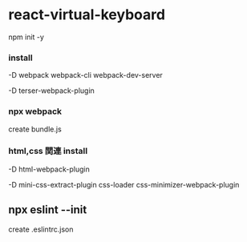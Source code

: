 # react-virtual-keyboard

npm init -y

### install

-D webpack webpack-cli webpack-dev-server

-D terser-webpack-plugin

### npx webpack

create bundle.js

### html,css 関連 install

-D html-webpack-plugin

-D mini-css-extract-plugin css-loader css-minimizer-webpack-plugin

## npx eslint --init

create .eslintrc.json
